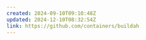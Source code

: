 ```yaml
---
created: 2024-09-10T09:10:48Z
updated: 2024-12-10T08:32:54Z
link: https://github.com/containers/buildah
---
```

